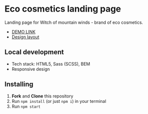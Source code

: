 # Eco cosmetics landing page
Landing page for Witch of mountain winds - brand of eco cosmetics.
- [DEMO LINK](https://anna-tkachenko.github.io/Eco-Cosmetics/)
- [Design layout](https://www.figma.com/file/Fz588JKGuPS2Bk21De4KE5/brand_of_eco-cosmetics-(Edit)?node-id=1%3A2)

## Local development
- Tech stack: HTML5, Sass (SCSS), BEM
- Responsive design

## Installing
1. **Fork** and **Clone** this repository
3. Run `npm install` (or just `npm i`) in your terminal
4. Run `npm start`